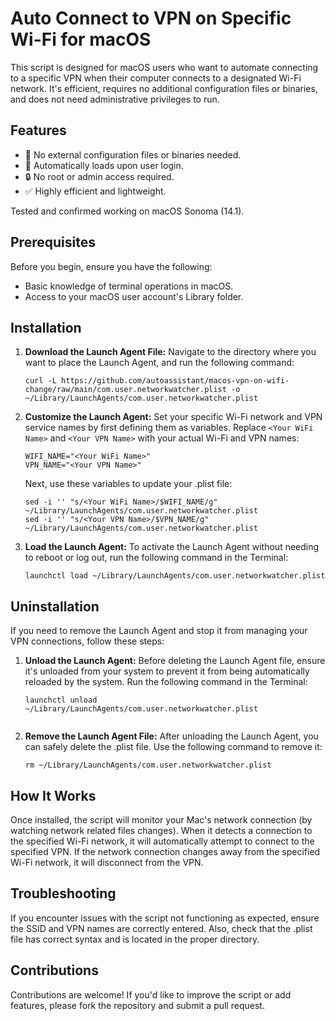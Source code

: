 # Auto Connect to VPN on Specific Wi-Fi for macOS

This script is designed for macOS users who want to automate connecting to a specific VPN when their computer connects to a designated Wi-Fi network. It's efficient, requires no additional configuration files or binaries, and does not need administrative privileges to run.

## Features

- 📁 No external configuration files or binaries needed.
- 🔄 Automatically loads upon user login.
- 🔒 No root or admin access required.
- ✅ Highly efficient and lightweight.

Tested and confirmed working on macOS Sonoma (14.1).

## Prerequisites

Before you begin, ensure you have the following:
- Basic knowledge of terminal operations in macOS.
- Access to your macOS user account's Library folder.

## Installation

1. **Download the Launch Agent File:**
   Navigate to the directory where you want to place the Launch Agent, and run the following command:

   ```shell
   curl -L https://github.com/autoassistant/macos-vpn-on-wifi-change/raw/main/com.user.networkwatcher.plist -o ~/Library/LaunchAgents/com.user.networkwatcher.plist
   ```

2. **Customize the Launch Agent:**
   Set your specific Wi-Fi network and VPN service names by first defining them as variables. Replace `<Your WiFi Name>` and `<Your VPN Name>` with your actual Wi-Fi and VPN names:

   ```shell
   WIFI_NAME="<Your WiFi Name>"
   VPN_NAME="<Your VPN Name>"
   ```

   Next, use these variables to update your .plist file:
   ```shell
   sed -i '' "s/<Your WiFi Name>/$WIFI_NAME/g" ~/Library/LaunchAgents/com.user.networkwatcher.plist
   sed -i '' "s/<Your VPN Name>/$VPN_NAME/g" ~/Library/LaunchAgents/com.user.networkwatcher.plist
   ```


3. **Load the Launch Agent:**
    To activate the Launch Agent without needing to reboot or log out, run the following command in the Terminal:
   ```shell
   launchctl load ~/Library/LaunchAgents/com.user.networkwatcher.plist
   ```



## Uninstallation

If you need to remove the Launch Agent and stop it from managing your VPN connections, follow these steps:

1. **Unload the Launch Agent:**
   Before deleting the Launch Agent file, ensure it's unloaded from your system to prevent it from being automatically reloaded by the system. Run the following command in the Terminal:

   ```shell
   launchctl unload ~/Library/LaunchAgents/com.user.networkwatcher.plist


2. **Remove the Launch Agent File:**
   After unloading the Launch Agent, you can safely delete the .plist file. Use the following command to remove it:

   ```shell
   rm ~/Library/LaunchAgents/com.user.networkwatcher.plist
   ```

## How It Works

Once installed, the script will monitor your Mac's network connection (by watching network related files changes). When it detects a connection to the specified Wi-Fi network, it will automatically attempt to connect to the specified VPN. If the network connection changes away from the specified Wi-Fi network, it will disconnect from the VPN.

## Troubleshooting

If you encounter issues with the script not functioning as expected, ensure the SSID and VPN names are correctly entered. Also, check that the .plist file has correct syntax and is located in the proper directory.


## Contributions

Contributions are welcome! If you'd like to improve the script or add features, please fork the repository and submit a pull request.
